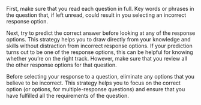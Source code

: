 First, make sure that you read each question in full. Key words or phrases in the question that, if left unread, could result in you selecting an incorrect response option.

Next, try to predict the correct answer before looking at any of the response options. 
This strategy helps you to draw directly from your knowledge and skills without distraction from incorrect response options. If your prediction turns out to be one of the response options, this can be helpful for knowing whether you’re on the right track. However, make sure that you review all the other response options for that question.

Before selecting your response to a question, eliminate any options that you believe to be incorrect. 
This strategy helps you to focus on the correct option (or options, for multiple-response questions) and ensure that you have fulfilled all the requirements of the question.